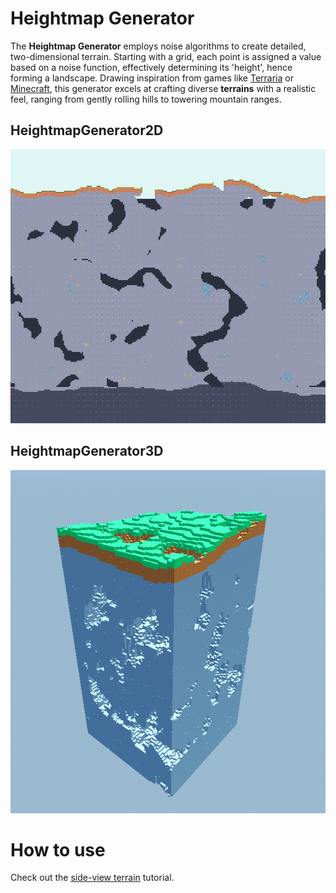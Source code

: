 # Heightmap Generator

The **Heightmap Generator** employs noise algorithms to create detailed, two-dimensional terrain. Starting with a grid, each point is assigned a value based on a noise function, effectively determining its 'height', hence forming a landscape. Drawing inspiration from games like [Terraria](https://terraria.org/) or [Minecraft](https://www.minecraft.net/en-us), this generator excels at crafting diverse **terrains** with a realistic feel, ranging from gently rolling hills to towering mountain ranges.

## HeightmapGenerator2D

![Terraria-like terrain using 2 generators and a carver modifier](../assets/terraria-like-generation.png)
## HeightmapGenerator3D
![Minecraft-like terrain using HeightmapGenerator3D](../assets/heightmap-3d-showcase.png)

# How to use

Check out the [side-view terrain](1.X/tutorials/heightmap_generator.md) tutorial.